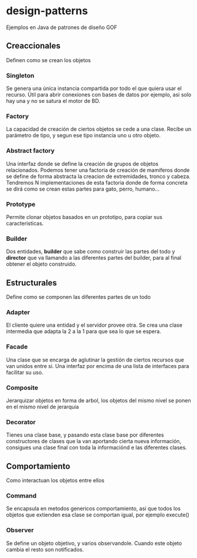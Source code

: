 # design-patterns

Ejemplos en Java de patrones de diseño GOF

## Creaccionales

Definen como se crean los objetos

### Singleton

Se genera una única instancia compartida por todo el que quiera usar el recurso. Útil para abrir conexiones con bases de datos por ejemplo, asi solo hay una y no se satura el motor de BD.

### Factory

La capacidad de creación de ciertos objetos se cede a una clase. Recibe un parámetro de tipo, y segun ese tipo instancia uno u otro objeto.

### Abstract factory

Una interfaz donde se define la creación de grupos de objetos relacionados. Podemos tener una factoria de creación de mamiferos donde se define de forma abstracta la creacion de extremidades, tronco y cabeza. Tendremos N implementaciones de esta factoria donde de forma concreta se dirá como se crean estas partes para gato, perro, humano...

### Prototype

Permite clonar objetos basados en un prototipo, para copiar sus caracteristicas.

### Builder

Dos entidades, __builder__ que sabe como construir las partes del todo y __director__ que va llamando a las diferentes partes del builder, para al final obtener el objeto construido.

## Estructurales   

Define como se componen las diferentes partes de un todo

### Adapter

El cliente quiere una entidad y el servidor provee otra. Se crea una clase intermedia que adapta la 2 a la 1 para que sea lo que se espera.

### Facade

Una clase que se encarga de aglutinar la gestión de ciertos recursos que van unidos entre si. Una interfaz por encima de una lista de interfaces para facilitar su uso. 

### Composite

Jerarquizar objetos en forma de arbol, los objetos del mismo nivel se ponen en el mismo nivel de jerarquia

### Decorator

Tienes una clase base, y pasando esta clase base por diferentes constructores de clases que la van aportando cierta nueva información, consigues una clase final con toda la informaciónd e las diferentes clases.

## Comportamiento

Como interactuan los objetos entre ellos

### Command

Se encapsula en metodos genericos comportamiento, asi que todos los objetos que extienden esa clase se comportan igual, por ejemplo execute()

### Observer

Se define un objeto objetivo, y varios observandole. Cuando este objeto cambia el resto son notificados.  